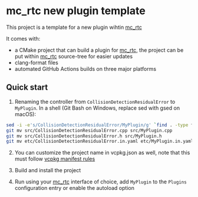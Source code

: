 mc_rtc new plugin template
==

This project is a template for a new plugin wihtin [mc_rtc]

It comes with:
- a CMake project that can build a plugin for [mc_rtc], the project can be put within [mc_rtc] source-tree for easier updates
- clang-format files
- automated GitHub Actions builds on three major platforms

Quick start
--

1. Renaming the controller from `CollisionDetectionResidualError` to `MyPlugin`. In a shell (Git Bash on Windows, replace sed with gsed on macOS):

```bash
sed -i -e's/CollisionDetectionResidualError/MyPlugin/g' `find . -type f`
git mv src/CollisionDetectionResidualError.cpp src/MyPlugin.cpp
git mv src/CollisionDetectionResidualError.h src/MyPlugin.h
git mv etc/CollisionDetectionResidualError.in.yaml etc/MyPlugin.in.yaml
```

2. You can customize the project name in vcpkg.json as well, note that this must follow [vcpkg manifest rules](https://github.com/microsoft/vcpkg/blob/master/docs/users/manifests.md)

3. Build and install the project

4. Run using your [mc_rtc] interface of choice, add `MyPlugin` to the `Plugins` configuration entry or enable the autoload option

[mc_rtc]: https://jrl-umi3218.github.io/mc_rtc/
